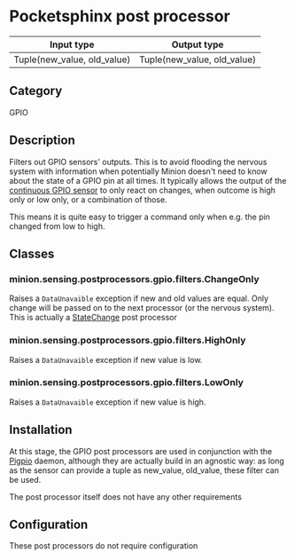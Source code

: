 # Pocketsphinx post processor

| Input type                  | Output type                 |
|-----------------------------|-----------------------------|
| Tuple(new_value, old_value) | Tuple(new_value, old_value) |

## Category

GPIO

## Description

Filters out GPIO sensors' outputs. This is to avoid flooding the nervous system with information when potentially Minion doesn't need to know about the state of a GPIO pin at all times. It typically allows the output of the [continuous GPIO sensor](/minion/sensing/gpio/pigpio) to only react on changes, when outcome is high only or low only, or a combination of those.

This means it is quite easy to trigger a command only when e.g. the pin changed from low to high.

## Classes

### minion.sensing.postprocessors.gpio.filters.ChangeOnly

Raises a `DataUnavaible` exception if new and old values are equal. Only change will be passed on to the next processor (or the nervous system). This is actually a [StateChange](/minion/sensing/postprocessors/state) post processor

### minion.sensing.postprocessors.gpio.filters.HighOnly

Raises a `DataUnavaible` exception if new value is low.

### minion.sensing.postprocessors.gpio.filters.LowOnly

Raises a `DataUnavaible` exception if new value is high.

## Installation

At this stage, the GPIO post processors are used in conjunction with the [Pigpio](http://abyz.co.uk/rpi/pigpio/python.html) daemon, although they are actually build in an agnostic way: as long as the sensor can provide a tuple as new_value, old_value, these filter can be used.

The post processor itself does not have any other requirements

## Configuration

These post processors do not require configuration
